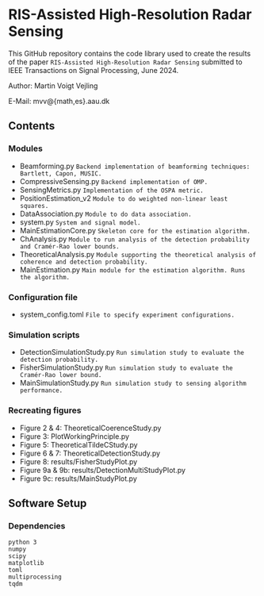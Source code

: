 # RIS-Assisted High-Resolution Radar Sensing
This GitHub repository contains the code library used to create the results of the paper `RIS-Assisted High-Resolution Radar Sensing` submitted to IEEE Transactions on Signal Processing, June 2024.

Author: Martin Voigt Vejling

E-Mail: mvv@{math,es}.aau.dk

## Contents
### Modules
- Beamforming.py `Backend implementation of beamforming techniques: Bartlett, Capon, MUSIC.`
- CompressiveSensing.py `Backend implementation of OMP.`
- SensingMetrics.py `Implementation of the OSPA metric.`
- PositionEstimation_v2 `Module to do weighted non-linear least squares.`
- DataAssociation.py `Module to do data association.`
- system.py `System and signal model.`
- MainEstimationCore.py `Skeleton core for the estimation algorithm.`
- ChAnalysis.py `Module to run analysis of the detection probability and Cramér-Rao lower bounds.`
- TheoreticalAnalysis.py `Module supporting the theoretical analysis of coherence and detection probability.`
- MainEstimation.py `Main module for the estimation algorithm. Runs the algorithm.`

### Configuration file
- system_config.toml `File to specify experiment configurations.`

### Simulation scripts
- DetectionSimulationStudy.py `Run simulation study to evaluate the detection probability.`
- FisherSimulationStudy.py `Run simulation study to evaluate the Cramér-Rao lower bound.`
- MainSimulationStudy.py `Run simulation study to sensing algorithm performance.`

### Recreating figures
- Figure 2 & 4: TheoreticalCoerenceStudy.py
- Figure 3: PlotWorkingPrinciple.py
- Figure 5: TheoreticalTildeCStudy.py
- Figure 6 & 7: TheoreticalDetectionStudy.py
- Figure 8: results/FisherStudyPlot.py
- Figure 9a & 9b: results/DetectionMultiStudyPlot.py
- Figure 9c: results/MainStudyPlot.py

## Software Setup

### Dependencies
```
python 3
numpy
scipy
matplotlib
toml
multiprocessing
tqdm
```
